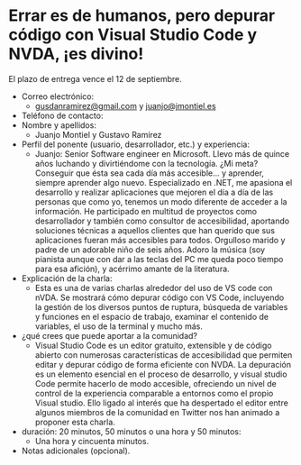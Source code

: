 
# Errar es de humanos, pero depurar código con Visual Studio Code y NVDA, ¡es divino!

El plazo de entrega vence el 12 de septiembre.

* Correo electrónico:
  * gusdanramirez@gmail.com y juanjo@jmontiel.es
* Teléfono de contacto:
* Nombre y apellidos:
  * Juanjo Montiel y Gustavo Ramírez
* Perfil del ponente (usuario, desarrollador, etc.) y experiencia:
  * Juanjo: Senior Software engineer  en Microsoft. Llevo más de quince años luchando y divirtiéndome con la tecnología. ¿Mi meta? Conseguir que ésta sea cada día más accesible... y aprender, siempre aprender algo nuevo. Especializado en .NET, me apasiona el desarrollo y realizar aplicaciones que mejoren el día a día de las personas que como yo, tenemos un modo diferente de acceder a la información. He participado en multitud de proyectos como desarrollador y también como consultor de accesibilidad, aportando soluciones técnicas a aquellos clientes que han querido que sus aplicaciones fueran más accesibles para todos. Orgulloso marido y padre de un adorable niño de seis años. Adoro la música (soy pianista aunque con dar a las teclas del PC me queda poco tiempo para esa afición), y acérrimo amante de la literatura.
* Explicación de la charla:
  * Esta es una de varias charlas alrededor del uso de VS code con nVDA. Se mostrará cómo depurar código con VS Code, incluyendo la gestión de los diversos puntos de ruptura, búsqueda de variables y funciones en el espacio de trabajo, examinar el contenido de variables, el uso de la terminal y mucho más.
* ¿qué crees que puede aportar a la comunidad?
  * Visual Studio Code es un editor gratuito, extensible y de código abierto con numerosas características de accesibilidad que permiten editar y depurar código de forma eficiente con NVDA. La depuración es un elemento esencial en el proceso de desarrollo, y visual studio Code permite hacerlo de modo accesible, ofreciendo un nivel de control de la experiencia comparable a entornos como el propio Visual studio. Ello ligado al interés que ha despertado el editor entre algunos miembros de la comunidad en Twitter nos han animado a proponer esta charla.
* duración: 20 minutos, 50 minutos o una hora y 50 minutos:
  * Una hora y cincuenta minutos.
* Notas adicionales (opcional).

